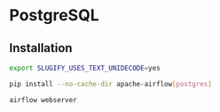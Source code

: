 # PostgreSQL

## Installation

```sh
export SLUGIFY_USES_TEXT_UNIDECODE=yes​
```

```sh
pip install --no-cache-dir apache-airflow[postgres]
```

```sh
airflow webserver
```
